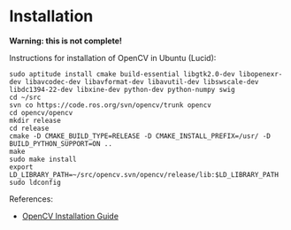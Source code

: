 # Installation #

**Warning: this is not complete!**

Instructions for installation of OpenCV in Ubuntu (Lucid):

```
sudo aptitude install cmake build-essential libgtk2.0-dev libopenexr-dev libavcodec-dev libavformat-dev libavutil-dev libswscale-dev libdc1394-22-dev libxine-dev python-dev python-numpy swig
cd ~/src
svn co https://code.ros.org/svn/opencv/trunk opencv
cd opencv/opencv
mkdir release
cd release
cmake -D CMAKE_BUILD_TYPE=RELEASE -D CMAKE_INSTALL_PREFIX=/usr/ -D BUILD_PYTHON_SUPPORT=ON ..
make
sudo make install
export LD_LIBRARY_PATH=~/src/opencv.svn/opencv/release/lib:$LD_LIBRARY_PATH
sudo ldconfig
```

References:
  * [OpenCV Installation Guide](http://opencv.willowgarage.com/wiki/InstallGuide)